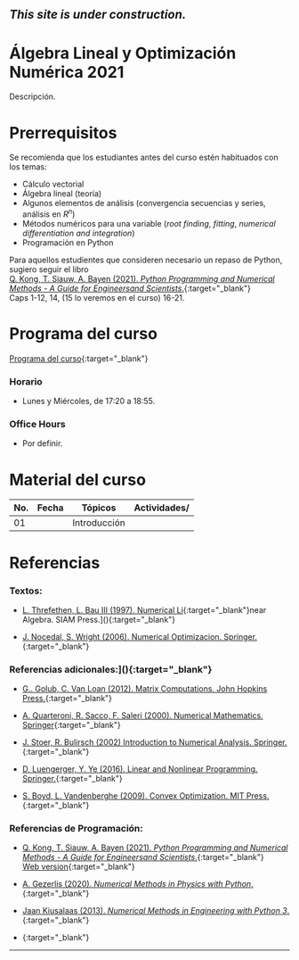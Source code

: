 ## *This site is under construction.*

# Álgebra Lineal y Optimización Numérica 2021

Descripción.


# Prerrequisitos

Se recomienda que los estudiantes antes del curso estén habituados con los temas:
* Cálculo vectorial
* Álgebra lineal (teoría)
* Algunos elementos de análisis (convergencia secuencias y series, análisis en $R^n$)
* Métodos numéricos para una variable (*root finding*, *fitting*, *numerical differentiation and integration*)
* Programación en Python

Para aquellos estudientes que consideren necesario un repaso de Python, sugiero seguir el libro <br/>
[Q. Kong, T. Siauw, A. Bayen (2021). *Python Programming and Numerical Methods - A Guide for Engineersand Scientists*.](https://pythonnumericalmethods.berkeley.edu/notebooks/Index.html){:target="_blank"}
 <br/>
Caps 1-12, 14, (15 lo veremos en el curso) 16-21.

# Programa del curso
<div id='id-programa'/>

[Programa del curso](programa/Programa-opt2021.pdf){:target="_blank"}

### Horario
<div id='id-horario'/>

* Lunes y Miércoles, de 17:20 a 18:55.

### Office Hours
<div id='id-office'/>

* Por definir.


# Material del curso
<div id='id-material'/>

  **No.**  | **Fecha**    | **Tópicos**                                                                    | **Actividades**/
  -------- | ------------ | ------------------------------------------------------------------------------ |  -------------------------------------
  01       |              | Introducción                                                                   | 
  

# Referencias
<div id='id-ref'/>

### Textos:

* [L. Threfethen, L. Bau III (1997). Numerical Li](){:target="_blank"}near Algebra. SIAM Press.](){:target="_blank"}

* [J. Nocedal, S. Wright (2006). Numerical Optimizacion. Springer.](){:target="_blank"}

### Referencias adicionales:](){:target="_blank"}

* [G.. Golub, C. Van Loan (2012). Matrix Computations. John Hopkins Press.](){:target="_blank"}

* [A. Quarteroni, R. Sacco, F. Saleri (2000). Numerical Mathematics. Springer](){:target="_blank"}

* [J. Stoer, R. Bulirsch (2002) Introduction to Numerical Analysis. Springer.](){:target="_blank"}

* [D. Luengerger, Y. Ye (2016). Linear and Nonlinear Programming. Springer.](){:target="_blank"}

* [S. Boyd, L. Vandenberghe (2009). Convex Optimization. MIT Press.](){:target="_blank"}

### Referencias de Programación:

* [Q. Kong, T. Siauw, A. Bayen (2021). *Python Programming and Numerical Methods - A Guide for Engineersand Scientists*.](http://library.lol/main/C243E02353CAB4D3A26F4DBD0527E133){:target="_blank"} <br/>
  [Web version](https://pythonnumericalmethods.berkeley.edu/notebooks/Index.html){:target="_blank"}

* [A. Gezerlis (2020). *Numerical Methods in Physics with Python*.](http://library.lol/main/16158CCB54986445C6EC84980B58DB7E){:target="_blank"}

* [Jaan Kiusalaas (2013). *Numerical Methods in Engineering with Python 3*.](http://library.lol/main/8F89791F3C9338F2E23EEC2C7BF5403B){:target="_blank"}

* [](){:target="_blank"}

---
